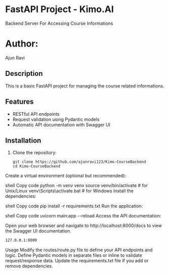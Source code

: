 
# FastAPI Project - Kimo.AI

Backend Server For Accessing Course Informations

# Author:

Ajun Ravi

## Description

This is a basic FastAPI project for managing the course related informations.

## Features

- RESTful API endpoints
- Request validation using Pydantic models
- Automatic API documentation with Swagger UI

## Installation

1. Clone the repository:

   ```shell
   git clone https://github.com/ajunravi123/Kimo-CourseBackend
   cd Kimo-CourseBackend
Create a virtual environment (optional but recommended):

shell
Copy code
python -m venv venv
source venv/bin/activate  # for Unix/Linux
venv\Scripts\activate.bat  # for Windows
Install the dependencies:

shell
Copy code
pip install -r requirements.txt
Run the application:

shell
Copy code
uvicorn main:app --reload
Access the API documentation:

Open your web browser and navigate to http://localhost:8000/docs to view the Swagger UI documentation.


```sh
127.0.0.1:8000
```

Usage
Modify the routes/route.py file to define your API endpoints and logic.
Define Pydantic models in separate files or inline to validate request/response data.
Update the requirements.txt file if you add or remove dependencies.


